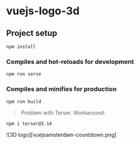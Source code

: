 # vuejs-logo-3d

## Project setup
```
npm install
```

### Compiles and hot-reloads for development
```
npm run serve
```

### Compiles and minifies for production
```
npm run build
```

> Problem with Terser. Workaround:
```bash
npm i terser@3.14
```
![3D logo][vuejsamsterdam-countdown.png]

